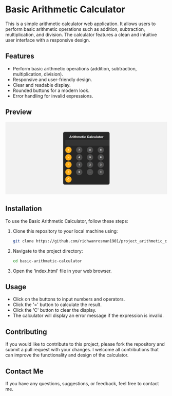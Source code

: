 # Basic Arithmetic Calculator

This is a simple arithmetic calculator web application. It allows users to perform basic arithmetic operations such as addition, subtraction, multiplication, and division. The calculator features a clean and intuitive user interface with a responsive design.

## Features
- Perform basic arithmetic operations (addition, subtraction, multiplication, division).
- Responsive and user-friendly design.
- Clear and readable display.
- Rounded buttons for a modern look.
- Error handling for invalid expressions.

## Preview
![preview!](/preview.png)

## Installation
To use the Basic Arithmetic Calculator, follow these steps:

1. Clone this repository to your local machine using:
   ```bash
   git clone https://github.com/ridhwanrosman1901/project_arithmetic_calculator.git

2. Navigate to the project directory:
   ```bash
   cd basic-arithmetic-calculator

3. Open the 'index.html' file in your web browser.

## Usage
- Click on the buttons to input numbers and operators.
- Click the '=' button to calculate the result.
- Click the 'C' button to clear the display.
- The calculator will display an error message if the expression is invalid.

## Contributing
If you would like to contribute to this project, please fork the repository and submit a pull request with your changes. I welcome all contributions that can improve the functionality and design of the calculator.

## Contact Me
If you have any questions, suggestions, or feedback, feel free to contact me.
